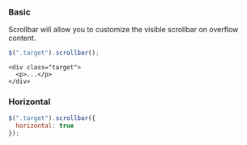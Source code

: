### Basic

Scrollbar will allow you to customize the visible scrollbar on overflow content.

```javascript
$(".target").scrollbar();
```

```markup
<div class="target">
  <p>...</p>
</div>
```

### Horizontal

```javascript
$(".target").scrollbar({
  horizontal: true
});
```